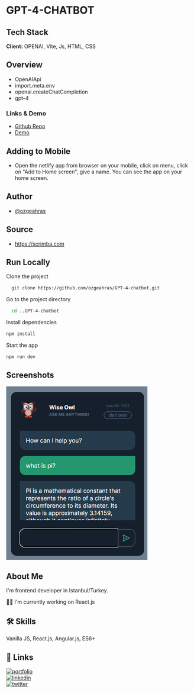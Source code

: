# GPT-4-CHATBOT

## Tech Stack

**Client:** OPENAI, Vite, Js, HTML, CSS

## Overview

- OpenAIApi
- import.meta.env
- openai.createChatCompletion
- gpt-4

### Links & Demo

- [Github Repo](https://github.com/ozgeahras/GPT-4-chatbot)
- [Demo](https://wise-owl-openai-chatbot.netlify.app/)

## Adding to Mobile

- Open the netlify app from browser on your mobile, click on menu, click on "Add to Home screen", give a name. You can see the app on your home screen.

## Author

- [@ozgeahras](https://github.com/ozgeahras)

## Source

- https://scrimba.com

## Run Locally

Clone the project

```bash
  git clone https://github.com/ozgeahras/GPT-4-chatbot.git
```

Go to the project directory

```bash
  cd ..GPT-4-chatbot
```

Install dependencies

```bash
npm install
```

Start the app

```bash
npm run dev
```

## Screenshots

![App Screenshot](https://github.com/ozgeahras/GPT-4-chatbot/blob/master/public/screenshot.png)

## About Me

I'm frontend developer in Istanbul/Turkey.

👩‍💻 I'm currently working on React.js

## 🛠 Skills

Vanilla JS, React.js, Angular.js, ES6+

## 🔗 Links

[![portfolio](https://img.shields.io/badge/my_portfolio-1DA1F2?style=for-the-badge&logo=ko-fi&logoColor=white)](https://ozgeahras.com/)  
[![linkedin](https://img.shields.io/badge/linkedin-0A66C2?style=for-the-badge&logo=linkedin&logoColor=white)](https://www.linkedin.com/in/ozgeahras/)  
[![twitter](https://img.shields.io/badge/github-000?style=for-the-badge&logo=github&logoColor=white)](https://github.com/ozgeahras/)
